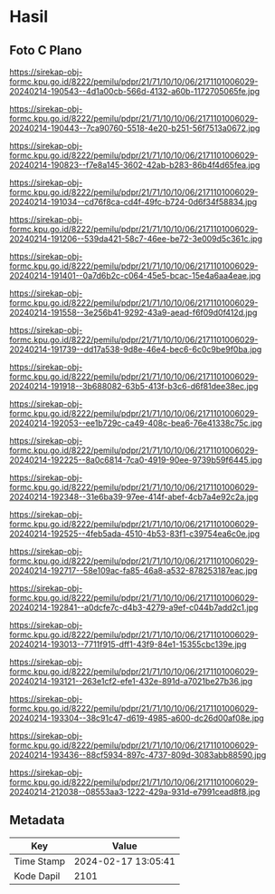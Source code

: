 # Hasil

## Foto C Plano

https://sirekap-obj-formc.kpu.go.id/8222/pemilu/pdpr/21/71/10/10/06/2171101006029-20240214-190543--4d1a00cb-566d-4132-a60b-1172705065fe.jpg

https://sirekap-obj-formc.kpu.go.id/8222/pemilu/pdpr/21/71/10/10/06/2171101006029-20240214-190443--7ca90760-5518-4e20-b251-56f7513a0672.jpg

https://sirekap-obj-formc.kpu.go.id/8222/pemilu/pdpr/21/71/10/10/06/2171101006029-20240214-190823--f7e8a145-3602-42ab-b283-86b4f4d65fea.jpg

https://sirekap-obj-formc.kpu.go.id/8222/pemilu/pdpr/21/71/10/10/06/2171101006029-20240214-191034--cd76f8ca-cd4f-49fc-b724-0d6f34f58834.jpg

https://sirekap-obj-formc.kpu.go.id/8222/pemilu/pdpr/21/71/10/10/06/2171101006029-20240214-191206--539da421-58c7-46ee-be72-3e009d5c361c.jpg

https://sirekap-obj-formc.kpu.go.id/8222/pemilu/pdpr/21/71/10/10/06/2171101006029-20240214-191401--0a7d6b2c-c064-45e5-bcac-15e4a6aa4eae.jpg

https://sirekap-obj-formc.kpu.go.id/8222/pemilu/pdpr/21/71/10/10/06/2171101006029-20240214-191558--3e256b41-9292-43a9-aead-f6f09d0f412d.jpg

https://sirekap-obj-formc.kpu.go.id/8222/pemilu/pdpr/21/71/10/10/06/2171101006029-20240214-191739--dd17a538-9d8e-46e4-bec6-6c0c9be9f0ba.jpg

https://sirekap-obj-formc.kpu.go.id/8222/pemilu/pdpr/21/71/10/10/06/2171101006029-20240214-191918--3b688082-63b5-413f-b3c6-d6f81dee38ec.jpg

https://sirekap-obj-formc.kpu.go.id/8222/pemilu/pdpr/21/71/10/10/06/2171101006029-20240214-192053--ee1b729c-ca49-408c-bea6-76e41338c75c.jpg

https://sirekap-obj-formc.kpu.go.id/8222/pemilu/pdpr/21/71/10/10/06/2171101006029-20240214-192225--8a0c6814-7ca0-4919-90ee-9739b59f6445.jpg

https://sirekap-obj-formc.kpu.go.id/8222/pemilu/pdpr/21/71/10/10/06/2171101006029-20240214-192348--31e6ba39-97ee-414f-abef-4cb7a4e92c2a.jpg

https://sirekap-obj-formc.kpu.go.id/8222/pemilu/pdpr/21/71/10/10/06/2171101006029-20240214-192525--4feb5ada-4510-4b53-83f1-c39754ea6c0e.jpg

https://sirekap-obj-formc.kpu.go.id/8222/pemilu/pdpr/21/71/10/10/06/2171101006029-20240214-192717--58e109ac-fa85-46a8-a532-878253187eac.jpg

https://sirekap-obj-formc.kpu.go.id/8222/pemilu/pdpr/21/71/10/10/06/2171101006029-20240214-192841--a0dcfe7c-d4b3-4279-a9ef-c044b7add2c1.jpg

https://sirekap-obj-formc.kpu.go.id/8222/pemilu/pdpr/21/71/10/10/06/2171101006029-20240214-193013--7711f915-dff1-43f9-84e1-15355cbc139e.jpg

https://sirekap-obj-formc.kpu.go.id/8222/pemilu/pdpr/21/71/10/10/06/2171101006029-20240214-193121--263e1cf2-efe1-432e-891d-a7021be27b36.jpg

https://sirekap-obj-formc.kpu.go.id/8222/pemilu/pdpr/21/71/10/10/06/2171101006029-20240214-193304--38c91c47-d619-4985-a600-dc26d00af08e.jpg

https://sirekap-obj-formc.kpu.go.id/8222/pemilu/pdpr/21/71/10/10/06/2171101006029-20240214-193436--88cf5934-897c-4737-809d-3083abb88590.jpg

https://sirekap-obj-formc.kpu.go.id/8222/pemilu/pdpr/21/71/10/10/06/2171101006029-20240214-212038--08553aa3-1222-429a-931d-e7991cead8f8.jpg


## Metadata

| Key        | Value               |
| ---------- | ------------------- |
| Time Stamp | 2024-02-17 13:05:41 |
| Kode Dapil | 2101                |



